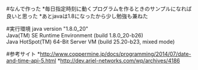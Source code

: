 #なんで作った
*毎日指定時刻に動くプログラムを作るときのサンプルになれば良いと思った
*あとjavaは1.8になったから少し勉強も兼ねた

#実行環境
java version "1.8.0_20"  
Java(TM) SE Runtime Environment (build 1.8.0_20-b26)  
Java HotSpot(TM) 64-Bit Server VM (build 25.20-b23, mixed mode)  

#参考サイト
*http://www.coppermine.jp/docs/programming/2014/07/date-and-time-api-5.html
*http://dev.ariel-networks.com/wp/archives/4186